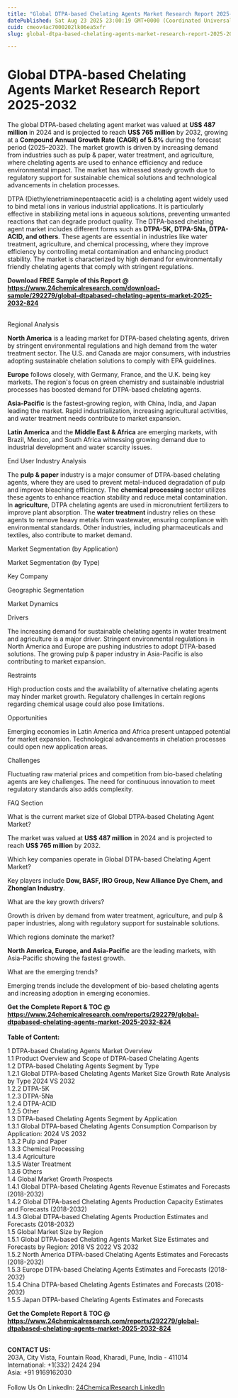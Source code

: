 ```yaml
---
title: "Global DTPA-based Chelating Agents Market Research Report 2025-2032"
datePublished: Sat Aug 23 2025 23:00:19 GMT+0000 (Coordinated Universal Time)
cuid: cmeov4ac7000202lk06ea5xfr
slug: global-dtpa-based-chelating-agents-market-research-report-2025-2032

---
```


# Global DTPA-based Chelating Agents Market Research Report 2025-2032

<p>The global DTPA-based chelating agent market was valued at <strong>US$ 487 million</strong> in 2024 and is projected to reach <strong>US$ 765 million</strong> by 2032, growing at a <strong>Compound Annual Growth Rate (CAGR) of 5.8%</strong> during the forecast period (2025–2032). The market growth is driven by increasing demand from industries such as pulp &amp; paper, water treatment, and agriculture, where chelating agents are used to enhance efficiency and reduce environmental impact. The market has witnessed steady growth due to regulatory support for sustainable chemical solutions and technological advancements in chelation processes.</p><p>
</p><p>DTPA (Diethylenetriaminepentaacetic acid) is a chelating agent widely used to bind metal ions in various industrial applications. It is particularly effective in stabilizing metal ions in aqueous solutions, preventing unwanted reactions that can degrade product quality. The DTPA-based chelating agent market includes different forms such as <strong>DTPA-5K, DTPA-5Na, DTPA-ACID, and others</strong>. These agents are essential in industries like water treatment, agriculture, and chemical processing, where they improve efficiency by controlling metal contamination and enhancing product stability. The market is characterized by high demand for environmentally friendly chelating agents that comply with stringent regulations.</p><div><b>Download FREE Sample of this Report @ 
            <a href="https://www.24chemicalresearch.com/download-sample/292279/global-dtpabased-chelating-agents-market-2025-2032-824">
            https://www.24chemicalresearch.com/download-sample/292279/global-dtpabased-chelating-agents-market-2025-2032-824</a></b></div><br><p>
Regional Analysis</p><p>
</p><p><strong>North America</strong> is a leading market for DTPA-based chelating agents, driven by stringent environmental regulations and high demand from the water treatment sector. The U.S. and Canada are major consumers, with industries adopting sustainable chelation solutions to comply with EPA guidelines.</p><p>
</p><p><strong>Europe</strong> follows closely, with Germany, France, and the U.K. being key markets. The region's focus on green chemistry and sustainable industrial processes has boosted demand for DTPA-based chelating agents.</p><p>
</p><p><strong>Asia-Pacific</strong> is the fastest-growing region, with China, India, and Japan leading the market. Rapid industrialization, increasing agricultural activities, and water treatment needs contribute to market expansion.</p><p>
</p><p><strong>Latin America</strong> and the <strong>Middle East &amp; Africa</strong> are emerging markets, with Brazil, Mexico, and South Africa witnessing growing demand due to industrial development and water scarcity issues.</p><p>
End User Industry Analysis</p><p>
</p><p>The <strong>pulp &amp; paper</strong> industry is a major consumer of DTPA-based chelating agents, where they are used to prevent metal-induced degradation of pulp and improve bleaching efficiency. The <strong>chemical processing</strong> sector utilizes these agents to enhance reaction stability and reduce metal contamination. In <strong>agriculture</strong>, DTPA chelating agents are used in micronutrient fertilizers to improve plant absorption. The <strong>water treatment</strong> industry relies on these agents to remove heavy metals from wastewater, ensuring compliance with environmental standards. Other industries, including pharmaceuticals and textiles, also contribute to market demand.</p><p>
Market Segmentation (by Application)</p><p>
</p><p>
Market Segmentation (by Type)</p><p>
</p><p>
Key Company</p><p>
</p><p>
Geographic Segmentation</p><p>
</p><p>
Market Dynamics</p><p>
Drivers</p><p>
</p><p>The increasing demand for sustainable chelating agents in water treatment and agriculture is a major driver. Stringent environmental regulations in North America and Europe are pushing industries to adopt DTPA-based solutions. The growing pulp &amp; paper industry in Asia-Pacific is also contributing to market expansion.</p><p>
Restraints</p><p>
</p><p>High production costs and the availability of alternative chelating agents may hinder market growth. Regulatory challenges in certain regions regarding chemical usage could also pose limitations.</p><p>
Opportunities</p><p>
</p><p>Emerging economies in Latin America and Africa present untapped potential for market expansion. Technological advancements in chelation processes could open new application areas.</p><p>
Challenges</p><p>
</p><p>Fluctuating raw material prices and competition from bio-based chelating agents are key challenges. The need for continuous innovation to meet regulatory standards also adds complexity.</p><p>
FAQ Section</p><p>
What is the current market size of Global DTPA-based Chelating Agent Market?</p><p>
</p><p>The market was valued at <strong>US$ 487 million</strong> in 2024 and is projected to reach <strong>US$ 765 million</strong> by 2032.</p><p>
Which key companies operate in Global DTPA-based Chelating Agent Market?</p><p>
</p><p>Key players include <strong>Dow, BASF, IRO Group, New Alliance Dye Chem, and Zhonglan Industry</strong>.</p><p>
What are the key growth drivers?</p><p>
</p><p>Growth is driven by demand from water treatment, agriculture, and pulp &amp; paper industries, along with regulatory support for sustainable solutions.</p><p>
Which regions dominate the market?</p><p>
</p><p><strong>North America, Europe, and Asia-Pacific</strong> are the leading markets, with Asia-Pacific showing the fastest growth.</p><p>
What are the emerging trends?</p><p>
</p><p>Emerging trends include the development of bio-based chelating agents and increasing adoption in emerging economies.</p>

<div><b>Get the Complete Report & TOC @ 
            <a href="https://www.24chemicalresearch.com/reports/292279/global-dtpabased-chelating-agents-market-2025-2032-824">
            https://www.24chemicalresearch.com/reports/292279/global-dtpabased-chelating-agents-market-2025-2032-824</a></b></div><br>
            <b>Table of Content:</b><p>1 DTPA-based Chelating Agents Market Overview<br />
    1.1 Product Overview and Scope of DTPA-based Chelating Agents<br />
    1.2 DTPA-based Chelating Agents Segment by Type<br />
        1.2.1 Global DTPA-based Chelating Agents Market Size Growth Rate Analysis by Type 2024 VS 2032<br />
        1.2.2 DTPA-5K<br />
        1.2.3 DTPA-5Na<br />
        1.2.4 DTPA-ACID<br />
        1.2.5 Other<br />
    1.3 DTPA-based Chelating Agents Segment by Application<br />
        1.3.1 Global DTPA-based Chelating Agents Consumption Comparison by Application: 2024 VS 2032<br />
        1.3.2 Pulp and Paper<br />
        1.3.3 Chemical Processing<br />
        1.3.4 Agriculture<br />
        1.3.5 Water Treatment<br />
        1.3.6 Others<br />
    1.4 Global Market Growth Prospects<br />
        1.4.1 Global DTPA-based Chelating Agents Revenue Estimates and Forecasts (2018-2032)<br />
        1.4.2 Global DTPA-based Chelating Agents Production Capacity Estimates and Forecasts (2018-2032)<br />
        1.4.3 Global DTPA-based Chelating Agents Production Estimates and Forecasts (2018-2032)<br />
    1.5 Global Market Size by Region<br />
        1.5.1 Global DTPA-based Chelating Agents Market Size Estimates and Forecasts by Region: 2018 VS 2022 VS 2032<br />
        1.5.2 North America DTPA-based Chelating Agents Estimates and Forecasts (2018-2032)<br />
        1.5.3 Europe DTPA-based Chelating Agents Estimates and Forecasts (2018-2032)<br />
        1.5.4 China DTPA-based Chelating Agents Estimates and Forecasts (2018-2032)<br />
        1.5.5 Japan DTPA-based Chelating Agents Estimates and Forecasts </p>

<div><b>Get the Complete Report & TOC @ 
            <a href="https://www.24chemicalresearch.com/reports/292279/global-dtpabased-chelating-agents-market-2025-2032-824">
            https://www.24chemicalresearch.com/reports/292279/global-dtpabased-chelating-agents-market-2025-2032-824</a></b></div><br>

<b>CONTACT US:</b><br>
            203A, City Vista, Fountain Road, Kharadi, Pune, India - 411014<br>
            International: +1(332) 2424 294<br>
            Asia: +91 9169162030 <br><br>
            Follow Us On LinkedIn: <a href="https://www.linkedin.com/company/24chemicalresearch/">24ChemicalResearch LinkedIn</a>